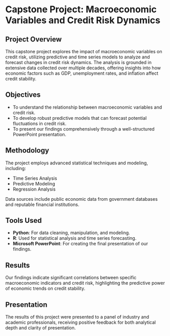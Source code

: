# Capstone Project: Macroeconomic Variables and Credit Risk Dynamics

## Project Overview
This capstone project explores the impact of macroeconomic variables on credit risk, utilizing predictive and time series models to analyze and forecast changes in credit risk dynamics. The analysis is grounded in extensive data collected over multiple decades, offering insights into how economic factors such as GDP, unemployment rates, and inflation affect credit stability.

## Objectives
- To understand the relationship between macroeconomic variables and credit risk.
- To develop robust predictive models that can forecast potential fluctuations in credit risk.
- To present our findings comprehensively through a well-structured PowerPoint presentation.

## Methodology
The project employs advanced statistical techniques and modeling, including:
- Time Series Analysis
- Predictive Modeling
- Regression Analysis

Data sources include public economic data from government databases and reputable financial institutions.

## Tools Used
- **Python**: For data cleaning, manipulation, and modeling.
- **R**: Used for statistical analysis and time series forecasting.
- **Microsoft PowerPoint**: For creating the final presentation of our findings.

## Results
Our findings indicate significant correlations between specific macroeconomic indicators and credit risk, highlighting the predictive power of economic trends on credit stability.

## Presentation
The results of this project were presented to a panel of industry and academic professionals, receiving positive feedback for both analytical depth and clarity of presentation.
